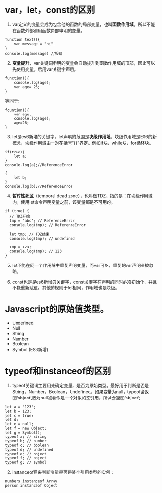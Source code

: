 
# var，let，const的区别
1. var定义的变量会成为包含他的函数的局部变量，也叫**函数作用域**。所以不能在函数外部调用函数内部申明的变量。
```
function text(){
    var message = "hi";
}
console.log(message) //报错
```

2. **变量提升**，var关键词申明的变量会自动提升到函数作用域的顶部，因此可以先使用变量，后用var关键字声明。
```
function(){
    console.log(age);
    var age= 26;
}
```
等同于:
```
fcuntion(){
    var age;
    console.log(age);
    age=26;
}
```
3. let是es6新增的关键字，let声明的范围是**块级作用域**。块级作用域是ES6的新概念，块级作用域由一对花括号“{}”界定。例如if块，while块，for循环块。
```
if(true){
    let a;
}
console.log(a);//ReferenceError

{
    let b;
}
console.log(b);//ReferenceError
```
4. **暂时性死区**（temporal dead zone），也叫做TDZ，指的是：在块级作用域内，使用let命令声明变量之前，该变量都是不可用的。
```
if (true) {
  // TDZ开始
  tmp = 'abc'; // ReferenceError
  console.log(tmp); // ReferenceError

  let tmp; // TDZ结束
  console.log(tmp); // undefined

  tmp = 123;
  console.log(tmp); // 123
}
```

5. let不能在同一个作用域中重复声明变量，而var可以，重复的var声明会被忽略。

6. const也是是es6新增的关键字，const关键字在声明的同时必须初始化，并且不能重新赋值。其他的规则于let相同，作用域也是块级。

# Javascript的原始值类型。
- Undefined
- Null
- String
- Number
- Boolean
- Symbol (ES6新增)

# typeof和instanceof的区别
1. typeof关键词主要用来确定变量，是否为原始类型。最好用于判断是否是String，Number，Boolean，Undefined。如果变量为null，typeof会返回‘object’,因为null被看作是一个对象的空引用，所以会返回‘object’;
```
let a = '123';
let b = 123;
let c = true;
let d;
let e = null;
let f = new Object;
let g = Symbol();
typeof a; // string
typeof b; // number
typeof c; // boolean
typeof d; // undefined
typeof e; // object
typeof f; // object
typeof g; // symbol
```

2. instanceof用来判断变量是否是某个引用类型的实例；
```
numbers instanceof Array
person instanceof Object
```